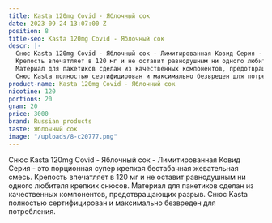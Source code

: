 ```yaml
---
title: Kasta 120mg Covid - Яблочный сок
date: 2023-09-24 13:07:00 Z
position: 8
title-seo: Kasta 120mg Covid - Яблочный сок
descr: |-
  Снюс Kasta 120mg Covid - Яблочный сок - Лимитированная Ковид Серия - это порционная супер крепкая бестабачная жевательная смесь.
  Крепость впечатляет в 120 мг и не оставит равнодушным ни одного любителя крепких снюсов.
  Материал для пакетиков сделан из качественных компонентов, предотвращающих разрыв.
  Снюс Kasta полностью сертифицирован и максимально безвреден для потребления.
product-name: Kasta 120mg Covid - Яблочный сок
nicotine: 120
portions: 20
gram: 20
price: 3000
brand: Russian products
taste: Яблочный сок
image: "/uploads/8-c20777.png"
---
```


Снюс Kasta 120mg Covid - Яблочный сок - Лимитированная Ковид Серия - это порционная супер крепкая бестабачная жевательная смесь.
Крепость впечатляет в 120 мг и не оставит равнодушным ни одного любителя крепких снюсов.
Материал для пакетиков сделан из качественных компонентов, предотвращающих разрыв.
Снюс Kasta полностью сертифицирован и максимально безвреден для потребления.